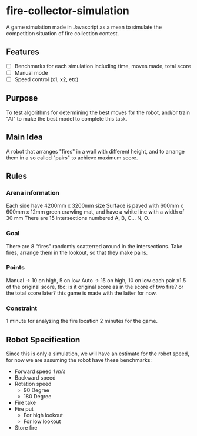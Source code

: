 # fire-collector-simulation
A game simulation made in Javascript as a mean to simulate the competition situation of fire 
collection contest.

## Features
- [ ] Benchmarks for each simulation
    including time, moves made, total score
- [ ] Manual mode
- [ ] Speed control (x1, x2, etc)

## Purpose
To test algorithms for determining the best moves for the robot, and/or train
"AI" to make the best model to complete this task.

## Main Idea
A robot that arranges "fires" in a wall with different height, and to arrange
them in a so called "pairs" to achieve maximum score.

## Rules
### Arena information
Each side have 4200mm x 3200mm size
Surface is paved with 600mm x 600mm x 12mm green crawling mat, and have a white line with a width of 30 mm
There are 15 intersections numbered A, B, C... N, O.

### Goal
There are 8 "fires" randomly scatterred around in the intersections.
Take fires, arrange them in the lookout, so that they make pairs.

### Points
Manual -> 10 on high, 5 on low 
Auto -> 15 on high, 10 on low
each pair x1.5 of the original score, tbc: is it original score as in the score
of two fire? or the total score later? this game is made with the latter for
now.

### Constraint
1 minute for analyzing the fire location
2 minutes for the game.

## Robot Specification
Since this is only a simulation, we will have an estimate for the robot speed,
for now we are assuming the robot have these benchmarks:
- Forward speed *1 m/s*
- Backward speed
- Rotation speed
    - 90 Degree
    - 180 Degree
- Fire take
- Fire put
    - For high lookout
    - For low lookout
- Store fire
